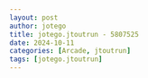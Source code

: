 ```yaml
---
layout: post
author: jotego
title: jotego.jtoutrun - 5807525
date: 2024-10-11
categories: [Arcade, jtoutrun]
tags: [jotego.jtoutrun]
---
```


